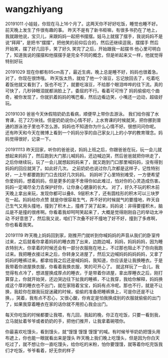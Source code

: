 # wangzhiyang
20191011
小娃娃，你现在马上16个月了。这两天你不好好吃饭，睡觉也睡不好。
前天晚上发生了件很有趣的事。
昨天不是有了新书柜嘛，有很多书扔在了地上，我就跟他说，宝贝儿，来跟妈妈一起把书摆摆。娃马上就摆了摆手，我说妈妈不是说“拜拜”，是把书“摆摆”，把他笑的前仰后合的，然后还继续逗我，摆摆手 然后开始笑，摆了好几回手，笑了好久
笑完了之后，开始跟我一起摆书
他心里可明白了，知道我说的摆摆和他摆摆手是完全不同的概念，但是听起来又一样，他就觉得特别好玩


20191029
现在你都有85cm高了，最近生病，晚上总是睡不好，妈妈也很着急。
对了，你现在很馋哦。
昨天饭太热，就给了他一个溶豆，忘记放回去了，吃着吃着饭他就又看到了，饭也不吃了，就要吃溶豆，不给那个眼泪哗哗的往下流。真的可快了，几秒钟眼泪就都淌脸上了。委屈的不行。看着可可怜了
妈妈偷偷吃个曲奇，被你发现了，你就扒着妈妈的嘴巴看，然后边看边笑，小嘴还一边动，超级好玩。

20191030
爸爸今天休假陪奶奶去看病，顺便早上带你去游泳。
我们给你报了水育课，花了2万块钱。但是奶奶说你心情不好，上水育课的时候就哭，把你挪到普通的游泳池子里也不怎么游。妈妈也不知道你为什么心情不好。很想问问你呢。
还有昨天和今天在微博上看到一个妈妈分享的自己家女儿上的小学的教育理念。妈妈觉得很好，记录一下。

201911113
昨天回家，听你的爸爸说，妈妈上班之后，你跟爸爸在玩，玩一会儿就想起来妈妈了，然后跑到大门那儿喊妈妈，还边喊边哭，然后爸爸就把你哄走了，之后你继续玩，玩了一会儿就想起妈妈来了，就又跑到门口那里喊妈妈，没有得到妈妈的回应就哭了。如此好几次。
之前奶奶也说过你几次都是这样子，记性特别好，一上午都要跑到门口去找好几次妈妈。
妈妈听了心里特别难受，一方便希望你爱妈妈，想着妈妈，但是更多的是不舍得你如此难过，怕对你的心灵造成伤害。
妈妈一定竭尽全力去保护好你，让你身心健康的长大。
对了，好久不玩的积木前天晚上拿出来玩，发现你都可以叠8、9层积木了，还有圆柱形的积木可以三块罗在一起。妈妈给你点赞
就是你很容易生气，弄不好的时候就气的要撞地，昨天自己生气又用头撞地，撞到了积木上，撞疼了哭了起来，妈妈说：非得要撞积木，脑瓜是不是撞的很疼啊。你看着我却呵呵笑起来了，大概是觉得刚刚自己的举动太冲动 不好意思了，然后我又说，咱们下次叠不好不撞地了好不好，撞到了多疼啊，你也看着我笑。


20191119
昨天晚上妈妈回到家，刚推开门就听到你喊妈妈的声音从我们的卧室传过来，之后就看你拿着妈妈的睡衣跑了出来，边跑边喊，妈妈，妈妈妈妈，因为睡衣特别大，你拿着的时候还会有一部分衣服拖在地上，不过那也阻止不了你向我跑过来。我把睡衣接过来之后，你转身又进屋了，然后又边喊妈妈妈妈妈妈，又拿了妈妈的睡裤过来。都拿给我之后还是喊妈妈，我知道，你应该是让我换睡衣。于是我带着你进屋换衣服，你看着我换衣服，笑的可开心了。
就这样玩了一会儿，我觉得有点冷了，想进屋换成厚点的睡衣，于是带着你进屋，拿出厚睡衣之后，刚打算穿上，你就开始哭，还边哭边往下扯我的睡裤，不让我穿，我给你解释，妈妈换成这个厚的睡衣也不出门，就在家陪着宝宝，妈妈有点冷呢。那也不行，就是不让换，我趁你在跟我玩捉迷藏的时候，偷偷的准备把睡裤换上，可是你还是不让换，，哭着，我有点不忍心，又很心酸，你肯定是怕我换成别的衣服就偷偷的出门了，如果我穿着睡衣在家的话你就不用担心我会出门。

每天你吃饭的时候都要让我喂，有几回，我起的晚，你正在吃饭，只要一看到我，立马就扯着爷爷或者奶奶的手，把他们推开，让我拿着碗喂你。

你最喜欢吃馒头，看到馒头，就“馒馒 馒馒 馒馒”的喊。有时候爷爷奶奶把馒头用布遮上，你也能一眼就看出来是馒头
昨天晚上我们晚上吃馒头，但是因为你白天吃过了，就不想让你一直吃馒头，给你吃的米粉，怕你要馒馒，就等着你吃完饭我们才吃饭，爷爷看着，好无奈的样子
